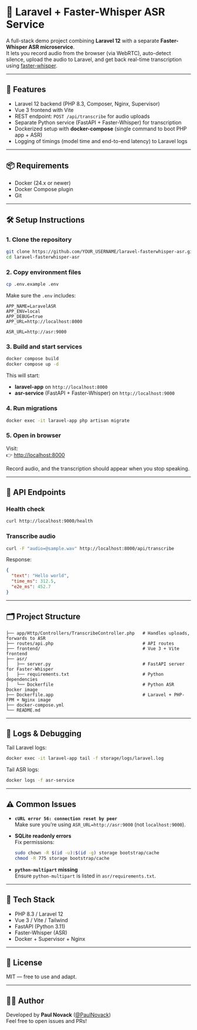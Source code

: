 # 🎤 Laravel + Faster-Whisper ASR Service

A full-stack demo project combining **Laravel 12** with a separate **Faster-Whisper ASR microservice**.  
It lets you record audio from the browser (via WebRTC), auto-detect silence, upload the audio to Laravel, and get back real-time transcription using [faster-whisper](https://github.com/SYSTRAN/faster-whisper).

---

## 🚀 Features
- Laravel 12 backend (PHP 8.3, Composer, Nginx, Supervisor)
- Vue 3 frontend with Vite
- REST endpoint: `POST /api/transcribe` for audio uploads
- Separate Python service (FastAPI + Faster-Whisper) for transcription
- Dockerized setup with **docker-compose** (single command to boot PHP app + ASR)
- Logging of timings (model time and end-to-end latency) to Laravel logs

---

## 📦 Requirements
- Docker (24.x or newer)
- Docker Compose plugin
- Git

---

## 🛠️ Setup Instructions

### 1. Clone the repository
```bash
git clone https://github.com/YOUR_USERNAME/laravel-fasterwhisper-asr.git
cd laravel-fasterwhisper-asr
```

### 2. Copy environment files
```bash
cp .env.example .env
```

Make sure the `.env` includes:

```env
APP_NAME=LaravelASR
APP_ENV=local
APP_DEBUG=true
APP_URL=http://localhost:8000

ASR_URL=http://asr:9000
```

### 3. Build and start services
```bash
docker compose build
docker compose up -d
```

This will start:
- **laravel-app** on `http://localhost:8000`
- **asr-service** (FastAPI + Faster-Whisper) on `http://localhost:9000`

### 4. Run migrations
```bash
docker exec -it laravel-app php artisan migrate
```

### 5. Open in browser
Visit:  
👉 [http://localhost:8000](http://localhost:8000)

Record audio, and the transcription should appear when you stop speaking.

---

## 🔗 API Endpoints

### Health check
```bash
curl http://localhost:9000/health
```

### Transcribe audio
```bash
curl -F "audio=@sample.wav" http://localhost:8000/api/transcribe
```

Response:
```json
{
  "text": "Hello world",
  "time_ms": 312.5,
  "e2e_ms": 452.7
}
```

---

## 🗂 Project Structure

```
├── app/Http/Controllers/TranscribeController.php   # Handles uploads, forwards to ASR
├── routes/api.php                                  # API routes
├── frontend/                                       # Vue 3 + Vite frontend
├── asr/
│   ├── server.py                                   # FastAPI server for Faster-Whisper
│   ├── requirements.txt                            # Python dependencies
│   └── Dockerfile                                  # Python ASR Docker image
├── Dockerfile.app                                  # Laravel + PHP-FPM + Nginx image
├── docker-compose.yml
└── README.md
```

---

## 📝 Logs & Debugging

Tail Laravel logs:
```bash
docker exec -it laravel-app tail -f storage/logs/laravel.log
```

Tail ASR logs:
```bash
docker logs -f asr-service
```

---

## ⚠️ Common Issues

- **`cURL error 56: connection reset by peer`**  
  Make sure you’re using `ASR_URL=http://asr:9000` (not `localhost:9000`).

- **SQLite readonly errors**  
  Fix permissions:
  ```bash
  sudo chown -R $(id -u):$(id -g) storage bootstrap/cache
  chmod -R 775 storage bootstrap/cache
  ```

- **`python-multipart` missing**  
  Ensure `python-multipart` is listed in `asr/requirements.txt`.

---

## 🧰 Tech Stack
- PHP 8.3 / Laravel 12
- Vue 3 / Vite / Tailwind
- FastAPI (Python 3.11)
- Faster-Whisper (ASR)
- Docker + Supervisor + Nginx

---

## 📜 License
MIT — free to use and adapt.

---

## 👨‍💻 Author
Developed by **Paul Novack** ([@PaulNovack](https://github.com/PaulNovack))  
Feel free to open issues and PRs!

